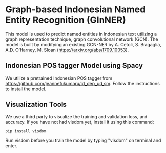 # Graph-based Indonesian Named Entity Recognition (GInNER) 
This model is used to predict named entities in Indonesian text utilizing a graph representation technique, graph convolutional network (GCN). 
The model is built by modifying an existing GCN-NER by A. Cetoli, S. Bragaglia, A.D. O'Harney, M. Sloan (https://arxiv.org/abs/1709.10053).

## Indonesian POS tagger Model using Spacy
We utilize a pretrained Indonesian POS tagger from https://github.com/jeannefukumaru/id_dep_ud_sm.
Follow the instructions to install the model.

## Visualization Tools

We use a third party to visualize the training and validation loss, and accuracy. 
If you have not had visdom yet, install it using this command:
```
pip install visdom
``` 

Run visdom before you train the model by typing "visdom" on terminal and enter.
